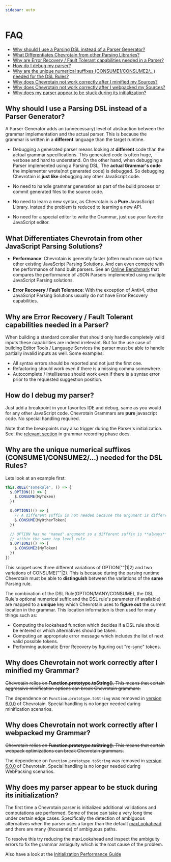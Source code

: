 ```yaml
---
sidebar: auto
---
```


# FAQ

- [Why should I use a Parsing DSL instead of a Parser Generator?](#VS_GENERATORS)
- [What Differentiates Chevrotain from other Parsing Libraries?](#VS_OTHERS)
- [Why are Error Recovery / Fault Tolerant capabilities needed in a Parser?](#WHY_ERROR_RECOVERY)
- [How do I debug my parser?](#DEBUGGING)
- [Why are the unique numerical suffixes (CONSUME1/CONSUME2/...) needed for the DSL Rules?](#NUMERICAL_SUFFIXES)
- [Why does Chevrotain not work correctly after I minified my Sources?](#MINIFIED)
- [Why does Chevrotain not work correctly after I webpacked my Sources?](#WEBPACK)
- [Why does my parser appear to be stuck during its initialization?](#STUCK_AMBIGUITY)

## Why should I use a Parsing DSL instead of a Parser Generator?

A Parser Generator adds an (unnecessary) level of abstraction between the grammar implementation and the actual parser.
This is because the grammar is written in a **different** language than the target runtime.

- Debugging a generated parser means looking at **different** code than the actual grammar specifications.
  This generated code is often huge, verbose and hard to understand. On the other hand, when debugging a Parser
  implemented using a Parsing DSL, The **actual Grammar's code** the implementer wrote(not generated code) is debugged.
  So debugging Chevrotain is **just like** debugging any other JavaScript code.

- No need to handle grammar generation as part of the build process or commit generated files to the source code.

- No need to learn a new syntax, as Chevrotain is a **Pure** JavasScript Library. instead the problem is reduced to learning a new API.

- No need for a special editor to write the Grammar, just use your favorite JavaScript editor.

## What Differentiates Chevrotain from other JavaScript Parsing Solutions?

- **Performance**: Chevrotain is generally faster (often much more so) than other existing JavaScript Parsing Solutions.
  And can even compete with the performance of hand built parsers.
  See an [Online Benchmark](https://chevrotain.io/performance/) that compares the performance of JSON Parsers implemented using multiple JavaScript Parsing solutions.

- **Error Recovery / Fault Tolerance**: With the exception of Antlr4, other JavaScript Parsing Solutions usually do not have Error Recovery capabilities.

## Why are Error Recovery / Fault Tolerant capabilities needed in a Parser?

When building a standard compiler that should only handle completely valid inputs these capabilities are indeed irrelevant.
But for the use case of building Editor Tools / Language Services the parser must be able to handle partially invalid inputs as well.
Some examples:

- All syntax errors should be reported and not just the first one.
- Refactoring should work even if there is a missing comma somewhere.
- Autocomplete / Intellisense should work even if there is a syntax error prior to the requested suggestion position.

## How do I debug my parser?

Just add a breakpoint in your favorites IDE and debug, same as you would for any other JavaScript code.
Chevrotain Grammars are **pure** javascript code. No special handling required.

Note that the breakpoints may also trigger during the Parser's initialization.
See: the [relevant section](./guide/internals.md#debugging-implications) in grammar recording phase docs.

## Why are the unique numerical suffixes (CONSUME1/CONSUME2/...) needed for the DSL Rules?

Lets look at an example first:

```javascript
this.RULE("someRule", () => {
  $.OPTION(() => {
    $.CONSUME(MyToken)
  })

  $.OPTION1(() => {
    // A different suffix is not needed because the argument is different!
    $.CONSUME(MyOtherToken)
  })

  // OPTION has no "named" argument so a different suffix is **always** needed
  // within the same top level rule.
  $.OPTION2(() => {
    $.CONSUME2(MyToken)
  })
})
```

This snippet uses three different variations of OPTION(""|1|2) and two variations of CONSUME(""|2).
This is because during the parsing runtime Chevrotain must be able to **distinguish** between the variations of the **same** Parsing rule.

The combination of the DSL Rule(OPTION/MANY/CONSUME), the DSL Rule's optional numerical suffix and the DSL rule's parameter (if available)
are mapped to a **unique** key which Chevrotain uses to **figure out** the current location in the grammar. This location information is then
used for many things such as:

- Computing the lookahead function which decides if a DSL rule should be entered or which alternatives should be taken.
- Computing an appropriate error message which includes the list of next valid possible tokens.
- Performing automatic Error Recovery by figuring out "re-sync" tokens.

## Why does Chevrotain not work correctly after I minified my Grammar?

~~Chevrotain relies on **Function.prototype.toString()**.
This means that certain aggressive minification options can break Chevrotain grammars.~~

The dependence on `Function.prototype.toString` was removed in
[version 6.0.0](http://chevrotain.io/docs/changes/CHANGELOG.html#_6-0-0-8-20-2019) of Chevrotain.
Special handling is no longer needed during minification scenarios.

## Why does Chevrotain not work correctly after I webpacked my Grammar?

~~Chevrotain relies on **Function.prototype.toString()**.
This means that certain webpack optimizations can break Chevrotain grammars.~~

The dependence on `Function.prototype.toString` was removed in
[version 6.0.0](http://chevrotain.io/docs/changes/CHANGELOG.html#_6-0-0-8-20-2019) of Chevrotain.
Special handling is no longer needed during WebPacking scenarios.

## Why does my parser appear to be stuck during its initialization?

The first time a Chevrotain parser is initialized additional validations and computations are performed.
Some of these can take a very long time under certain edge cases. Specifically the detection of ambiguous alternatives
when the parser uses a larger than the default [maxLookahead](https://chevrotain.io/documentation/10_1_2/interfaces/iparserconfig.html#maxlookahead)
and there are many (thousands) of ambiguous paths.

To resolve this try reducing the maxLookahead and inspect the ambiguity errors to fix
the grammar ambiguity which is the root cause of the problem.

Also have a look at the [Initialization Performance Guide](./guide/initialization_performance.md)
